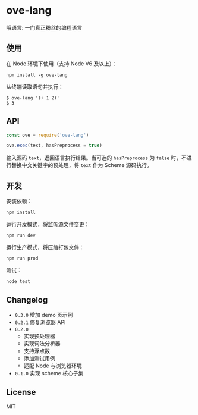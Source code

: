 # ove-lang
哦语言: 一门真正粉丝的编程语言


## 使用
在 Node 环境下使用（支持 Node V6 及以上）：

``` text
npm install -g ove-lang
```

从终端读取语句并执行：

``` text
$ ove-lang '(+ 1 2)'
$ 3
```


## API

``` js
const ove = require('ove-lang')

ove.exec(text, hasPreprocess = true)
```

输入源码 `text`，返回语言执行结果。当可选的 `hasPreprocess` 为 `false` 时，不进行替换中文关键字的预处理，将 `text` 作为 Scheme 源码执行。


## 开发
安装依赖：

``` text
npm install
```

运行开发模式，将监听源文件变更：

``` text
npm run dev
```

运行生产模式，将压缩打包文件：

``` text
npm run prod
```

测试：

``` text
node test
```


## Changelog
* `0.3.0` 增加 demo 页示例
* `0.2.1` 修复浏览器 API
* `0.2.0`
    * 实现预处理器
    * 实现词法分析器
    * 支持浮点数
    * 添加测试用例
    * 适配 Node 与浏览器环境
* `0.1.0` 实现 scheme 核心子集


## License
MIT
